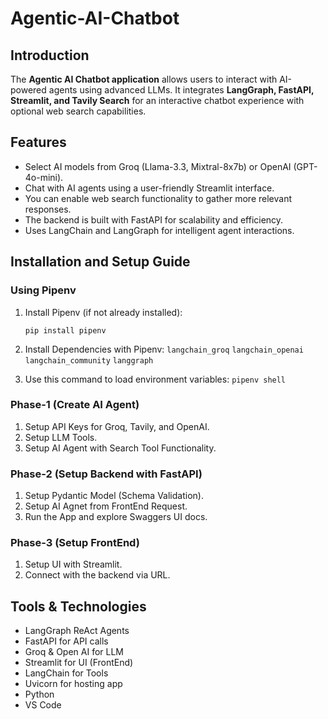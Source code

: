 # Agentic-AI-Chatbot

## Introduction
The **Agentic AI Chatbot application** allows users to interact with AI-powered agents using advanced LLMs. It integrates **LangGraph, FastAPI, Streamlit, and Tavily Search** for an interactive chatbot experience with optional web search capabilities.

## Features
- Select AI models from Groq (Llama-3.3, Mixtral-8x7b) or OpenAI (GPT-4o-mini).
- Chat with AI agents using a user-friendly Streamlit interface.
- You can enable web search functionality to gather more relevant responses.
- The backend is built with FastAPI for scalability and efficiency.
- Uses LangChain and LangGraph for intelligent agent interactions.

## Installation and Setup Guide

### Using Pipenv
1. Install Pipenv (if not already installed):

   `pip install pipenv`

2. Install Dependencies with Pipenv:
   `langchain_groq` `langchain_openai` `langchain_community` `langgraph`

3. Use this command to load environment variables: `pipenv shell` 

### Phase-1 (Create AI Agent)

1. Setup API Keys for Groq, Tavily, and OpenAI.
2. Setup LLM Tools.
3. Setup AI Agent with Search Tool Functionality.

### Phase-2 (Setup Backend with FastAPI)

1. Setup Pydantic Model (Schema Validation).
2. Setup AI Agnet from FrontEnd Request.
3. Run the App and explore Swaggers UI docs.

### Phase-3 (Setup FrontEnd)

1. Setup UI with Streamlit.
2. Connect with the backend via URL.

## Tools & Technologies

* LangGraph ReAct Agents
* FastAPI for API calls
* Groq & Open AI for LLM
* Streamlit for UI (FrontEnd)
* LangChain for Tools
* Uvicorn for hosting app
* Python
* VS Code
